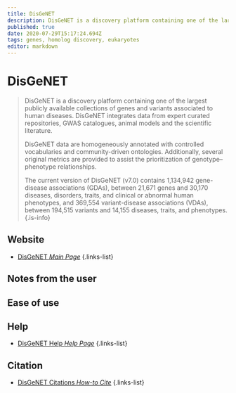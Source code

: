 ```yaml
---
title: DisGeNET
description: DisGeNET is a discovery platform containing one of the largest publicly available collections of genes and variants associated to human diseases.
published: true
date: 2020-07-29T15:17:24.694Z
tags: genes, homolog discovery, eukaryotes
editor: markdown
---
```


# DisGeNET

> DisGeNET is a discovery platform containing one of the largest publicly available collections of genes and variants associated to human diseases. DisGeNET integrates data from expert curated repositories, GWAS catalogues, animal models and the scientific literature.
>
> DisGeNET data are homogeneously annotated with controlled vocabularies and community-driven ontologies. Additionally, several original metrics are provided to assist the prioritization of genotype–phenotype relationships.
>
> The current version of DisGeNET (v7.0) contains 1,134,942 gene-disease associations (GDAs), between 21,671 genes and 30,170 diseases, disorders, traits, and clinical or abnormal human phenotypes, and 369,554 variant-disease associations (VDAs), between 194,515 variants and 14,155 diseases, traits, and phenotypes.
{.is-info}

 

## Website 

- [DisGeNET *Main Page*](https://www.disgenet.org/home/)
 {.links-list}


## Notes from the user

 
## Ease of use



## Help

- [DisGeNET Help *Help Page*](https://www.disgenet.org/help)
{.links-list}


## Citation 

- [DisGeNET Citations *How-to Cite*](https://www.disgenet.org/citation)
{.links-list}
